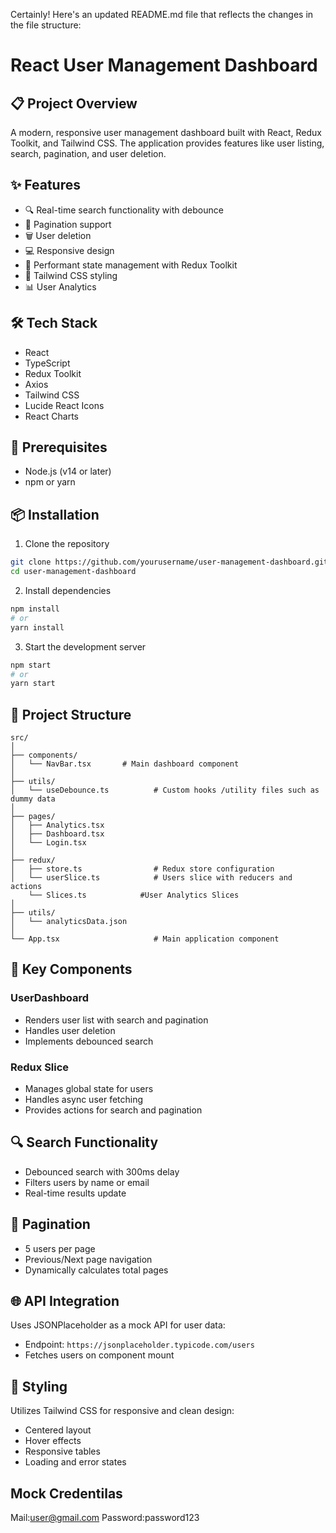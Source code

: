 Certainly! Here's an updated README.md file that reflects the changes in the file structure:

# React User Management Dashboard

## 📋 Project Overview

A modern, responsive user management dashboard built with React, Redux Toolkit, and Tailwind CSS. The application provides features like user listing, search, pagination, and user deletion.

## ✨ Features

- 🔍 Real-time search functionality with debounce
- 📄 Pagination support
- 🗑️ User deletion
- 💻 Responsive design
- 🚀 Performant state management with Redux Toolkit
- 🎨 Tailwind CSS styling
- 📊 User Analytics


## 🛠 Tech Stack

- React
- TypeScript
- Redux Toolkit
- Axios
- Tailwind CSS
- Lucide React Icons
- React Charts
## 🚦 Prerequisites

- Node.js (v14 or later)
- npm or yarn

## 📦 Installation

1. Clone the repository
```bash
git clone https://github.com/yourusername/user-management-dashboard.git
cd user-management-dashboard
```

2. Install dependencies
```bash
npm install
# or
yarn install
```

3. Start the development server
```bash
npm start
# or 
yarn start
```

## 📂 Project Structure

```
src/
│
├── components/
│   └── NavBar.tsx       # Main dashboard component
│
├── utils/
│   └── useDebounce.ts          # Custom hooks /utility files such as dummy data
│
├── pages/
│   ├── Analytics.tsx
│   ├── Dashboard.tsx
│   └── Login.tsx
│
├── redux/
│   ├── store.ts                # Redux store configuration
│   └── userSlice.ts            # Users slice with reducers and actions
    └── Slices.ts            #User Analytics Slices
│
├── utils/
│   └── analyticsData.json          
│
└── App.tsx                     # Main application component
```

## 🔑 Key Components

### UserDashboard
- Renders user list with search and pagination
- Handles user deletion
- Implements debounced search

### Redux Slice
- Manages global state for users
- Handles async user fetching
- Provides actions for search and pagination

## 🔍 Search Functionality

- Debounced search with 300ms delay
- Filters users by name or email
- Real-time results update

## 📄 Pagination

- 5 users per page
- Previous/Next page navigation
- Dynamically calculates total pages

## 🌐 API Integration

Uses JSONPlaceholder as a mock API for user data:
- Endpoint: `https://jsonplaceholder.typicode.com/users`
- Fetches users on component mount

## 🎨 Styling

Utilizes Tailwind CSS for responsive and clean design:
- Centered layout
- Hover effects
- Responsive tables
- Loading and error states

## Mock Credentilas
Mail:user@gmail.com
Password:password123


